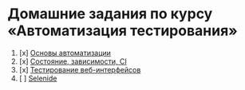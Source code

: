 # Домашние задания по курсу «Автоматизация тестирования»

1. [x] [Основы автоматизации](basics/)
1. [x] [Состояние, зависимости, CI](state/)
1. [x] [Тестирование веб-интерфейсов](web/)
1. [ ] [Selenide](selenide/)
